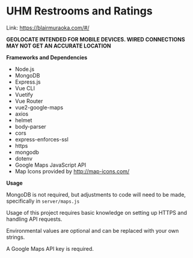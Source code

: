 # UHM Restrooms and Ratings

Link: https://blairmuraoka.com/#/

**GEOLOCATE INTENDED FOR MOBILE DEVICES. WIRED CONNECTIONS MAY NOT GET AN ACCURATE LOCATION**

**Frameworks and Dependencies**

- Node.js
- MongoDB
- Express.js
- Vue CLI
- Vuetify
- Vue Router
- vue2-google-maps
- axios
- helmet
- body-parser
- cors
- express-enforces-ssl
- https
- mongodb 
- dotenv
- Google Maps JavaScript API
- Map Icons provided by http://map-icons.com/

**Usage**

MongoDB is not required, but adjustments to code will need to be made, specifically in `server/maps.js`

Usage of this project requires basic knowledge on setting up HTTPS and handling API requests.

Environmental values are optional and can be replaced with your own strings.

A Google Maps API key is required.
